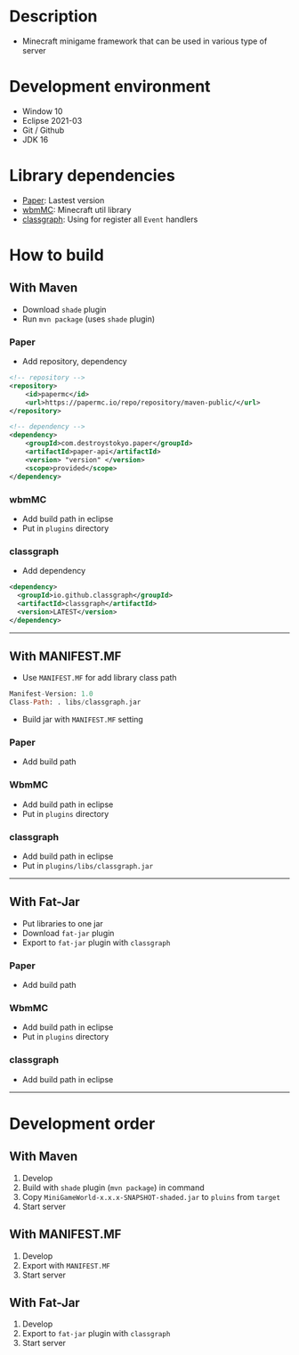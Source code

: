 # Description
- Minecraft minigame framework that can be used in various type of server

# Development environment
- Window 10
- Eclipse 2021-03
- Git / Github
- JDK 16

# Library dependencies
- [Paper]: Lastest version
- [wbmMC]: Minecraft util library
- [classgraph]: Using for register all `Event` handlers

# How to build
## With Maven
- Download `shade` plugin
- Run `mvn package` (uses `shade` plugin)
### Paper
- Add repository, dependency
```xml
<!-- repository -->
<repository>
    <id>papermc</id>
    <url>https://papermc.io/repo/repository/maven-public/</url>
</repository>

<!-- dependency -->
<dependency>
    <groupId>com.destroystokyo.paper</groupId>
    <artifactId>paper-api</artifactId>
    <version> "version" </version>
    <scope>provided</scope>
</dependency>
```

### wbmMC
- Add build path in eclipse 
- Put in `plugins` directory

### classgraph
- Add dependency
```xml
<dependency>
  <groupId>io.github.classgraph</groupId>
  <artifactId>classgraph</artifactId>
  <version>LATEST</version>
</dependency>
```
---

## With MANIFEST.MF
- Use `MANIFEST.MF` for add library class path
```mf
Manifest-Version: 1.0
Class-Path: . libs/classgraph.jar

```
- Build jar with `MANIFEST.MF` setting

### Paper
- Add build path

### WbmMC
- Add build path in eclipse 
- Put in `plugins` directory

### classgraph
- Add build path in eclipse
- Put in `plugins/libs/classgraph.jar`

---

## With Fat-Jar
- Put libraries to one jar
- Download `fat-jar` plugin
- Export to `fat-jar` plugin with `classgraph`

### Paper
- Add build path

### WbmMC
- Add build path in eclipse 
- Put in `plugins` directory

### classgraph
- Add build path in eclipse

---

# Development order
## With Maven
1. Develop
2. Build with `shade` plugin (`mvn package`) in command
3. Copy `MiniGameWorld-x.x.x-SNAPSHOT-shaded.jar` to `pluins` from `target`
4. Start server

## With MANIFEST.MF
1. Develop
2. Export with `MANIFEST.MF`
3. Start server

## With Fat-Jar
1. Develop
2. Export to `fat-jar` plugin with `classgraph`
3. Start server


[Paper]: https://papermc.io/
[wbmMC]: https://github.com/worldbiomusic/wbmMC
[classgraph]: https://github.com/classgraph/classgraph
